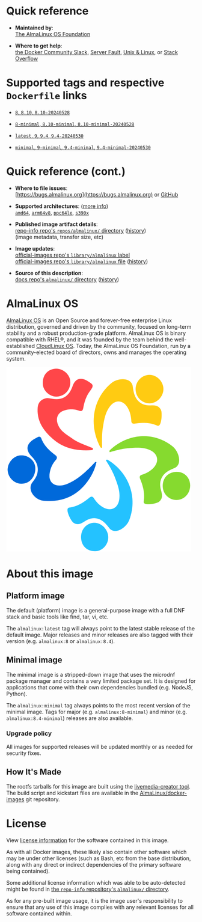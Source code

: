<!--

********************************************************************************

WARNING:

    DO NOT EDIT "almalinux/README.md"

    IT IS AUTO-GENERATED

    (from the other files in "almalinux/" combined with a set of templates)

********************************************************************************

-->

# Quick reference

-	**Maintained by**:  
	[The AlmaLinux OS Foundation](https://github.com/AlmaLinux/docker-images)

-	**Where to get help**:  
	[the Docker Community Slack](https://dockr.ly/comm-slack), [Server Fault](https://serverfault.com/help/on-topic), [Unix & Linux](https://unix.stackexchange.com/help/on-topic), or [Stack Overflow](https://stackoverflow.com/help/on-topic)

# Supported tags and respective `Dockerfile` links

-	[`8`, `8.10`, `8.10-20240528`](https://github.com/AlmaLinux/container-images/blob/88d9aea4fbb24eee1aaf9184954e583993e750f9/default/amd64/Dockerfile)

-	[`8-minimal`, `8.10-minimal`, `8.10-minimal-20240528`](https://github.com/AlmaLinux/container-images/blob/88d9aea4fbb24eee1aaf9184954e583993e750f9/minimal/amd64/Dockerfile)

-	[`latest`, `9`, `9.4`, `9.4-20240530`](https://github.com/AlmaLinux/container-images/blob/ae4de0cbc927f1caf1a9d137d8f6cf69455dffe9/default/amd64/Dockerfile)

-	[`minimal`, `9-minimal`, `9.4-minimal`, `9.4-minimal-20240530`](https://github.com/AlmaLinux/container-images/blob/ae4de0cbc927f1caf1a9d137d8f6cf69455dffe9/minimal/amd64/Dockerfile)

# Quick reference (cont.)

-	**Where to file issues**:  
	[https://bugs.almalinux.org](https://bugs.almalinux.org) or [GitHub](https://github.com/AlmaLinux/docker-images/issues)

-	**Supported architectures**: ([more info](https://github.com/docker-library/official-images#architectures-other-than-amd64))  
	[`amd64`](https://hub.docker.com/r/amd64/almalinux/), [`arm64v8`](https://hub.docker.com/r/arm64v8/almalinux/), [`ppc64le`](https://hub.docker.com/r/ppc64le/almalinux/), [`s390x`](https://hub.docker.com/r/s390x/almalinux/)

-	**Published image artifact details**:  
	[repo-info repo's `repos/almalinux/` directory](https://github.com/docker-library/repo-info/blob/master/repos/almalinux) ([history](https://github.com/docker-library/repo-info/commits/master/repos/almalinux))  
	(image metadata, transfer size, etc)

-	**Image updates**:  
	[official-images repo's `library/almalinux` label](https://github.com/docker-library/official-images/issues?q=label%3Alibrary%2Falmalinux)  
	[official-images repo's `library/almalinux` file](https://github.com/docker-library/official-images/blob/master/library/almalinux) ([history](https://github.com/docker-library/official-images/commits/master/library/almalinux))

-	**Source of this description**:  
	[docs repo's `almalinux/` directory](https://github.com/docker-library/docs/tree/master/almalinux) ([history](https://github.com/docker-library/docs/commits/master/almalinux))

# AlmaLinux OS

[AlmaLinux OS](https://almalinux.org/) is an Open Source and forever-free enterprise Linux distribution, governed and driven by the community, focused on long-term stability and a robust production-grade platform. AlmaLinux OS is binary compatible with RHEL®, and it was founded by the team behind the well-established [CloudLinux OS](https://www.cloudlinux.com/all-products/product-overview/cloudlinuxos). Today, the AlmaLinux OS Foundation, run by a community-elected board of directors, owns and manages the operating system.

![logo](https://raw.githubusercontent.com/docker-library/docs/23547f3e976bc000d1a01a47241000f72aec9a40/almalinux/logo.png)

# About this image

## Platform image

The default (platform) image is a general-purpose image with a full DNF stack and basic tools like find, tar, vi, etc.

The `almalinux:latest` tag will always point to the latest stable release of the default image. Major releases and minor releases are also tagged with their version (e.g. `almalinux:8` or `almalinux:8.4`).

## Minimal image

The minimal image is a stripped-down image that uses the microdnf package manager and contains a very limited package set. It is designed for applications that come with their own dependencies bundled (e.g. NodeJS, Python).

The `almalinux:minimal` tag always points to the most recent version of the minimal image. Tags for major (e.g. `almalinux:8-minimal`) and minor (e.g. `almalinux:8.4-minimal`) releases are also available.

### Upgrade policy

All images for supported releases will be updated monthly or as needed for security fixes.

## How It's Made

The rootfs tarballs for this image are built using the [livemedia-creator tool](http://weldr.io/lorax/livemedia-creator.html). The build script and kickstart files are available in the [AlmaLinux/docker-images](https://github.com/AlmaLinux/docker-images) git repository.

# License

View [license information](https://almalinux.org/legal/licensing-policy/) for the software contained in this image.

As with all Docker images, these likely also contain other software which may be under other licenses (such as Bash, etc from the base distribution, along with any direct or indirect dependencies of the primary software being contained).

Some additional license information which was able to be auto-detected might be found in [the `repo-info` repository's `almalinux/` directory](https://github.com/docker-library/repo-info/tree/master/repos/almalinux).

As for any pre-built image usage, it is the image user's responsibility to ensure that any use of this image complies with any relevant licenses for all software contained within.
